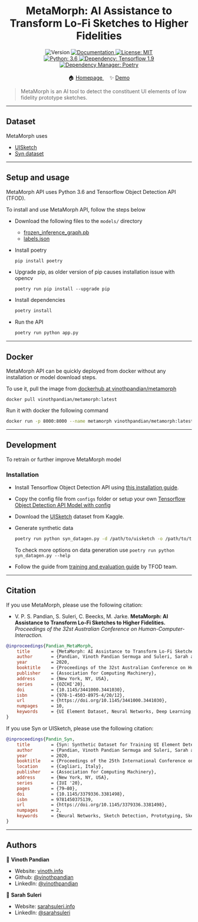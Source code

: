 <h1 align="center">MetaMorph: AI Assistance to Transform Lo-Fi Sketches to Higher Fidelities</h1>
<p align="center">
  <img alt="Version" src="https://img.shields.io/badge/version-1.0.0-blue.svg?cacheSeconds=2592000" />
  <a href="https://api.metamorph.designwitheve.com/docs/" target="_blank">
    <img alt="Documentation" src="https://img.shields.io/badge/documentation-yes-brightgreen.svg" />
  </a>
  <a href="#" target="_blank">
    <img alt="License: MIT" src="https://img.shields.io/badge/License-MIT-yellow.svg" />
  </a>
  <br/>
  <a href="#" target="_blank">
    <img alt="Python: 3.6" src="https://img.shields.io/badge/Python-3.6-important" />
  </a>
  <a href="#" target="_blank">
    <img alt="Dependency: Tensorflow 1.9" src="https://img.shields.io/badge/Tensorflow-1.9-important" />
  </a>
  <a href="https://python-poetry.org/" target="_blank">
    <img alt="Dependency Manager: Poetry" src="https://img.shields.io/badge/Dependency Manager-Poetry-important" />
  </a>
  <br/>
  <br/>
  <span>🏠 </span>
  <a href="https://metamorph.designwitheve.com" target="_blank">
    Homepage
  </a>
  <span>&nbsp;&nbsp;&nbsp;</span>
  <span>✨ </span>
  <a href="https://metamorph.designwitheve.com/try-it-out" target="_blank">
    Demo
  </a>
  <br/>
</p>

> MetaMorph is an AI tool to detect the constituent UI elements of low fidelity prototype sketches.

---

## Dataset

MetaMorph uses

- [UISketch](https://www.kaggle.com/vinothpandian/uisketch)
- [Syn dataset](https://www.kaggle.com/vinothpandian/syn-dataset)

---

## Setup and usage

MetaMorph API uses Python 3.6 and Tensorflow Object Detection API (TFOD).

To install and use MetaMorph API, follow the steps below

- Download the following files to the `models/` directory

  - [frozen_inference_graph.pb](https://designwitheve.com/f/frozen_inference_graph.pb)
  - [labels.json](https://designwitheve.com/f/labels.json)

- Install poetry

  ```sh
  pip install poetry
  ```

- Upgrade pip, as older version of pip causes installation issue with opencv

  ```
  poetry run pip install --upgrade pip
  ```

- Install dependencies
  ```sh
  poetry install
  ```
- Run the API
  ```sh
  poetry run python app.py
  ```

---

## Docker

MetaMorph API can be quickly deployed from docker without any installation or model download steps.

To use it, pull the image from [dockerhub at vinothpandian/metamorph](https://hub.docker.com/repository/docker/vinothpandian/metamorph)

```
docker pull vinothpandian/metamorph:latest
```

Run it with docker the following command

```sh
docker run -p 8000:8000 --name metamorph vinothpandian/metamorph:latest
```

---

## Development

To retrain or further improve MetaMorph model

### Installation

- Install Tensorflow Object Detection API using [this installation guide](https://github.com/tensorflow/models/blob/master/research/object_detection/g3doc/tf1.md).
- Copy the config file from `configs` folder or setup your own [Tensorflow Object Detection API Model with config](https://github.com/tensorflow/models/blob/master/research/object_detection/g3doc/tf1_detection_zoo.md)

- Download the [UISketch](https://www.kaggle.com/vinothpandian/syn-dataset) dataset from Kaggle.
- Generate synthetic data

  ```sh
  poetry run python syn_datagen.py -d /path/to/uisketch -o /path/to/tfod/object_detection -l no.of.sketches
  ```

  To check more options on data generation use `poetry run python syn_datagen.py --help`

- Follow the guide from [training and evaluation guide](https://github.com/tensorflow/models/blob/master/research/object_detection/g3doc/tf1_training_and_evaluation.md) by TFOD team.

---

## Citation

If you use MetaMorph, please use the following citation:

- V. P. S. Pandian, S. Suleri, C. Beecks, M. Jarke. **MetaMorph: AI Assistance to Transform Lo-Fi Sketches to Higher Fidelities.** _Proceedings of the 32st Australian Conference on Human-Computer-Interaction._

```bib
@inproceedings{Pandian_MetaMorph,
	title        = {MetaMorph: AI Assistance to Transform Lo-Fi Sketches to Higher Fidelities.},
	author       = {Pandian, Vinoth Pandian Sermuga and Suleri, Sarah and Beecks, Christian and Jarke, Matthias},
	year         = 2020,
	booktitle    = {Proceedings of the 32st Australian Conference on Human-Computer-Interaction},
	publisher    = {Association for Computing Machinery},
	address      = {New York, NY, USA},
	series       = {OZCHI'20},
	doi          = {10.1145/3441000.3441030},
	isbn         = {978-1-4503-8975-4/20/12},
	url          = {https://doi.org/10.1145/3441000.3441030},
	numpages     = 10,
	keywords     = {UI Element Dataset, Neural Networks, Deep Learning, Sketch Detection, Sketch Recognition, Artificial Intelligence, Prototyping}
}
```

If you use Syn or UISketch, please use the following citation:

```bib
@inproceedings{Pandin_Syn,
	title        = {Syn: Synthetic Dataset for Training UI Element Detector From Lo-Fi Sketches},
	author       = {Pandian, Vinoth Pandian Sermuga and Suleri, Sarah and Jarke, Matthias},
	year         = 2020,
	booktitle    = {Proceedings of the 25th International Conference on Intelligent User Interfaces Companion},
	location     = {Cagliari, Italy},
	publisher    = {Association for Computing Machinery},
	address      = {New York, NY, USA},
	series       = {IUI '20},
	pages        = {79–80},
	doi          = {10.1145/3379336.3381498},
	isbn         = 9781450375139,
	url          = {https://doi.org/10.1145/3379336.3381498},
	numpages     = 2,
	keywords     = {Neural Networks, Sketch Detection, Prototyping, Sketch Recognition, UI Element Dataset, Deep Learning}
}
```

---

## Authors

👤 **Vinoth Pandian**

- Website: [vinoth.info](https://vinoth.info)
- Github: [@vinothpandian](https://github.com/vinothpandian)
- LinkedIn: [@vinothpandian](https://linkedin.com/in/vinothpandian)

👤 **Sarah Suleri**

- Website: [sarahsuleri.info](https://sarahsuleri.info)
- LinkedIn: [@sarahsuleri](https://linkedin.com/in/sarahsuleri)
